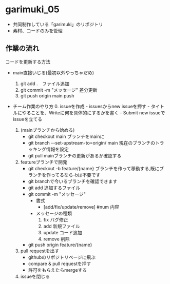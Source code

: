 # garimuki_05
- 共同制作している「garimuki」のリポジトリ
- 素材、コードのみを管理

## 作業の流れ
コードを更新する方法
- main直接いじる(最初以外やっちゃだめ)
    1. git add .　ファイル追加
    2. git commit -m "メッセージ" 差分更新
    3. git push origin main push

- チーム作業のやり方
    0. issueを作成
        - issuesからnew issueを押す
        - タイトルにやることを、Writeに何を具体的にするかを書く
        - Submit new issueでissueを立てる
    1. (mainブランチから始める)
        - git checkout main ブランチをmainに
        - git branch --set-upstream-to=origin/<branch> main 現在のブランチのトラッキング情報を設定
        - git pull mainブランチの更新があるか確認する
    2. featureブランチで開発
        - git checkout -b feature/{name} ブランチを作って移動する,既にブランチを作ってるなら-bは不要です
        - git branchで今いるブランチを確認できます
        - git add 追加するファイル
        - git commit -m "メッセージ"
            - 書式
                - [add/fix/update/remove] #num 内容
            - メッセージの種類
                1. fix バグ修正
                2. add 新規ファイル
                3. update コード追加
                4. remove 削除
        - git push origin feature/{name}
    3. pull requestを出す
        - githubのリポジトリページに飛ぶ
        - compare & pull requestを押す
        - 許可をもらえたらmergeする
    4. issueを閉じる
        
    
        



